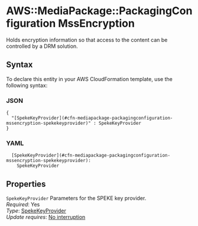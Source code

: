 # AWS::MediaPackage::PackagingConfiguration MssEncryption<a name="aws-properties-mediapackage-packagingconfiguration-mssencryption"></a>

Holds encryption information so that access to the content can be controlled by a DRM solution\.

## Syntax<a name="aws-properties-mediapackage-packagingconfiguration-mssencryption-syntax"></a>

To declare this entity in your AWS CloudFormation template, use the following syntax:

### JSON<a name="aws-properties-mediapackage-packagingconfiguration-mssencryption-syntax.json"></a>

```
{
  "[SpekeKeyProvider](#cfn-mediapackage-packagingconfiguration-mssencryption-spekekeyprovider)" : SpekeKeyProvider
}
```

### YAML<a name="aws-properties-mediapackage-packagingconfiguration-mssencryption-syntax.yaml"></a>

```
  [SpekeKeyProvider](#cfn-mediapackage-packagingconfiguration-mssencryption-spekekeyprovider):
    SpekeKeyProvider
```

## Properties<a name="aws-properties-mediapackage-packagingconfiguration-mssencryption-properties"></a>

`SpekeKeyProvider` <a name="cfn-mediapackage-packagingconfiguration-mssencryption-spekekeyprovider"></a>
Parameters for the SPEKE key provider\.  
_Required_: Yes  
_Type_: [SpekeKeyProvider](aws-properties-mediapackage-packagingconfiguration-spekekeyprovider.md)  
_Update requires_: [No interruption](https://docs.aws.amazon.com/AWSCloudFormation/latest/UserGuide/using-cfn-updating-stacks-update-behaviors.html#update-no-interrupt)
